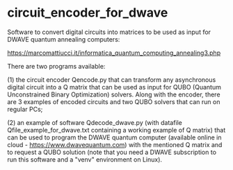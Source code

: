 # circuit_encoder_for_dwave
Software to convert digital circuits into matrices to be used as input for DWAVE quantum annealing computers:

https://marcomattiucci.it/informatica_quantum_computing_annealing3.php

There are two programs available:

(1) the circuit encoder Qencode.py that can transform any asynchronous digital circuit into a Q matrix that can be used as input for QUBO (Quantum Unconstrained Binary Optimization) solvers. Along with the encoder, there are 3 examples of encoded circuits and two QUBO solvers that can run on regular PCs;

(2) an example of software Qdecode_dwave.py (with datafile Qfile_example_for_dwave.txt containing a working example of Q matrix) that can be used to program the DWAVE quantum computer (available online in cloud - https://www.dwavequantum.com) with the mentioned Q matrix and to request a QUBO solution (note that you need a DWAVE subscription to run this software and a "venv" environment on Linux).
